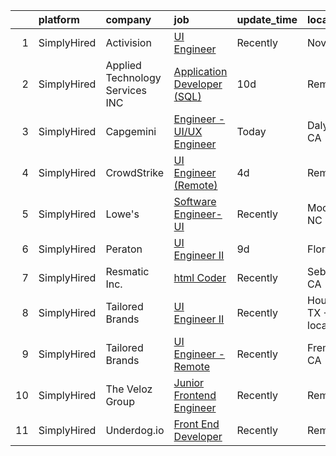 

|    | platform    | company                         | job                                                                                                                                 | update_time   | location                 |
|---:|:------------|:--------------------------------|:------------------------------------------------------------------------------------------------------------------------------------|:--------------|:-------------------------|
|  1 | SimplyHired | Activision                      | [UI Engineer](https://www.simplyhired.com/job/vsdH23UaJSGoQXbeSfKJx_ts4RJMBGkp6Qi58VUuA0dv1q6BkQL7LQ?q=ui+engineer)                 | Recently      | Novato, CA               |
|  2 | SimplyHired | Applied Technology Services INC | [Application Developer (SQL)](https://www.simplyhired.com/job/gOHKmn-NsM6h3KfKKSI5Ao3_SlkewP4HfkzRoggxQSon6Eguz5ywrA?q=ui+engineer) | 10d           | Remote                   |
|  3 | SimplyHired | Capgemini                       | [Engineer - UI/UX Engineer](https://www.simplyhired.com/job/DalYkIyTwmxKzFSIi1EuIVM2ra8xnHndZtcWZ_YUvPC2vfL_SiCxpA?q=ui+engineer)   | Today         | Daly City, CA            |
|  4 | SimplyHired | CrowdStrike                     | [UI Engineer (Remote)](https://www.simplyhired.com/job/iAoCyFQPg5Y2ELp3oq0omBdU2eD3t_w4v09zURveEbN3CczIywDvmA?q=ui+engineer)        | 4d            | Remote                   |
|  5 | SimplyHired | Lowe's                          | [Software Engineer- UI](https://www.simplyhired.com/job/RsZ0dUfw1WOLUGCcM_NiSE0TFPM3VAx3ON8j4C-8J5EKIXkHZ4NidQ?q=ui+engineer)       | Recently      | Mooresville, NC          |
|  6 | SimplyHired | Peraton                         | [UI Engineer II](https://www.simplyhired.com/job/ArN2JsJS-sgWnucCqwf6SKksrO_jH4K8id6rVRPk8YYagN8Xyqpm6Q?q=ui+engineer)              | 9d            | Florida                  |
|  7 | SimplyHired | Resmatic Inc.                   | [html Coder](https://www.simplyhired.com/job/1horKlaY2nUszWNGAznbOjFUNCJBjStFQ1YxHY1ditLaUqJVnHJ9Ig?q=ui+engineer)                  | Recently      | Sebastopol, CA           |
|  8 | SimplyHired | Tailored Brands                 | [UI Engineer II](https://www.simplyhired.com/job/JY1r6pHgXVDcskVw2s-sr8rzf9NvSIHMbtI4asucQ9IZ4Lsp0_ka_A?q=ui+engineer)              | Recently      | Houston, TX +2 locations |
|  9 | SimplyHired | Tailored Brands                 | [UI Engineer - Remote](https://www.simplyhired.com/job/HI3rAZKdFgEk0H2SzgtlUjpcxVooQHwWd1NIwJesoi3zNIdl3SxYxQ?q=ui+engineer)        | Recently      | Fremont, CA              |
| 10 | SimplyHired | The Veloz Group                 | [Junior Frontend Engineer](https://www.simplyhired.com/job/1lmRPeJQcIuYQW-Sqf8-1rUzud-_LA4n-p--hYKkb_pBEvImygS1aQ?q=ui+engineer)    | Recently      | Remote                   |
| 11 | SimplyHired | Underdog.io                     | [Front End Developer](https://www.simplyhired.com/job/bKHSv5Crya-PQseHciDP5wVap6EGVW40KqRY_ikjYgsi6Xi8F_XGmw?q=ui+engineer)         | Recently      | Remote                   |